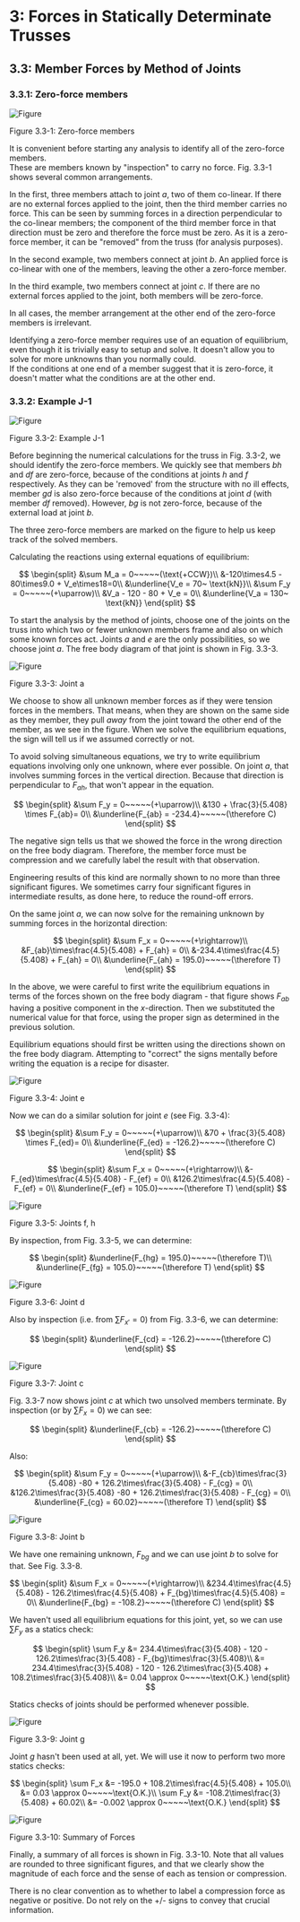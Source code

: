 # 3: Forces in Statically Determinate Trusses

## 3.3: Member Forces by Method of Joints

### 3.3.1: Zero-force members

![Figure](../../images/sdtrusses/equilibrium/joints/zero-force-members.svg)

Figure 3.3-1: Zero-force members

It is convenient before starting any analysis to identify all of the zero-force members.  
These are members known by "inspection" to carry no force.  Fig. 3.3-1 shows several
common arrangements.

In the first, three members attach to joint _a_, two of them
co-linear.  If there are no external forces applied to the joint, then
the third member carries no force.  This can be seen by summing forces
in a direction perpendicular to the co-linear members; the component
of the third member force in that direction must be zero and therefore
the force must be zero.  As it is a zero-force member, it can be
"removed" from the truss (for analysis purposes).

In the second example, two members connect at joint _b_.  An applied
force is co-linear with one of the members, leaving the other a
zero-force member.

In the third example, two members connect at joint _c_.  If there are
no external forces applied to the joint, both members will be
zero-force.

In all cases, the member arrangement at the other end of the
zero-force members is irrelevant.


<div class="admonition important">
   Identifying a zero-force member requires use of an equation of
   equilibrium, even though it is trivially easy to setup and solve.
   It doesn't allow you to solve for more unknowns than you normally
   could.
</div>

<div class="admonition important">
   If the conditions at one end of a member suggest that it is
   zero-force, it doesn't matter what the conditions are at the other
   end.
</div>

### 3.3.2: Example J-1

![Figure](../../images/sdtrusses/equilibrium/joints/example-j-1-truss.svg)

Figure 3.3-2: Example J-1

Before beginning the numerical calculations for the truss in
Fig. 3.3-2, we should identify the zero-force members.  We quickly see
that members _bh_ and _df_ are zero-force, because of the conditions
at joints _h_ and _f_ respectively.  As they can be 'removed' from the
structure with no ill effects, member _gd_ is also zero-force because
of the conditions at joint _d_ (with member _df_ removed).  However,
_bg_ is not zero-force, because of the external load at joint _b_.

The three zero-force members are marked on the figure to help us keep
track of the solved members.

Calculating the reactions using external equations of equilibrium:

$$
   \begin{split}
   &\sum M_a = 0~~~~~(\text{+CCW})\\
   &-120\times4.5 - 80\times9.0 + V_e\times18=0\\
   &\underline{V_e = 70~ \text{kN}}\\
   &\sum F_y = 0~~~~~(+\uparrow)\\
   &V_a - 120 - 80 + V_e = 0\\
   &\underline{V_a = 130~ \text{kN}}
   \end{split}
$$


To start the analysis by the method of joints, choose one of the
joints on the truss into which two or fewer unknown members frame and
also on which some known forces act.  Joints _a_ and _e_ are the only
possibilities, so we choose joint _a_.  The free body diagram of that
joint is shown in Fig. 3.3-3.

![Figure](../../images/sdtrusses/equilibrium/joints/example-j-1-a.svg)

Figure 3.3-3: Joint a

We choose to show all unknown member forces as if they were tension
forces in the members.  That means, when they are shown on the same
side as they member, they pull _away_ from the joint toward the other
end of the member, as we see in the figure.  When we solve the
equilibrium equations, the sign will tell us if we assumed correctly
or not.

To avoid solving simultaneous equations, we try to write equilibrium
equations involving only one unknown, where ever possible.  On joint
_a_, that involves summing forces in the vertical direction.  Because
that direction is perpendicular to $F_{ah}$, that won't appear in the
equation.

$$
   \begin{split}
   &\sum F_y = 0~~~~~(+\uparrow)\\
   &130 + \frac{3}{5.408} \times F_{ab}= 0\\
   &\underline{F_{ab} = -234.4}~~~~~(\therefore C)
   \end{split}
$$

The negative sign tells us that we showed the force in the wrong
direction on the free body diagram.  Therefore, the member force must
be compression and we carefully label the result with that
observation.

<div class="admonition note">
   Engineering results of this kind are normally shown to no more than
   three significant figures.  We sometimes carry four significant
   figures in intermediate results, as done here, to reduce the
   round-off errors.
</div>

On the same joint _a_, we can now solve for the remaining unknown by
summing forces in the horizontal direction:

$$
   \begin{split}
   &\sum F_x = 0~~~~~(+\rightarrow)\\
   &F_{ab}\times\frac{4.5}{5.408} + F_{ah} = 0\\
   &-234.4\times\frac{4.5}{5.408} + F_{ah} = 0\\
   &\underline{F_{ah} = 195.0}~~~~~(\therefore T)
   \end{split}
$$

In the above, we were careful to first write the equilibrium equations
in terms of the forces shown on the free body diagram - that figure
shows $F_{ab}$ having a positive component in the _x_-direction.  Then
we substituted the numerical value for that force, using the proper
sign as determined in the previous solution.

<div class="admonition important">
   Equilibrium equations should first be written using the directions
   shown on the free body diagram.  Attempting to "correct" the signs
   mentally before writing the equation is a recipe for disaster.
</div>

![Figure](../../images/sdtrusses/equilibrium/joints/example-j-1-e.svg)

   Figure 3.3-4: Joint e

Now we can do a similar solution for joint _e_ (see Fig. 3.3-4):

$$
   \begin{split}
   &\sum F_y = 0~~~~~(+\uparrow)\\
   &70 + \frac{3}{5.408} \times F_{ed}= 0\\
   &\underline{F_{ed} = -126.2}~~~~~(\therefore C)
   \end{split}
$$

$$
   \begin{split}
   &\sum F_x = 0~~~~~(+\rightarrow)\\
   &-F_{ed}\times\frac{4.5}{5.408} - F_{ef} = 0\\
   &126.2\times\frac{4.5}{5.408} - F_{ef} = 0\\
   &\underline{F_{ef} = 105.0}~~~~~(\therefore T)
   \end{split}
$$

![Figure](../../images/sdtrusses/equilibrium/joints/example-j-1-fh.svg)

Figure 3.3-5: Joints f, h

By inspection, from Fig. 3.3-5, we can determine:

$$
   \begin{split}
   &\underline{F_{hg} = 195.0}~~~~~(\therefore T)\\
   &\underline{F_{fg} = 105.0}~~~~~(\therefore T)
   \end{split}
$$


![Figure](../../images/sdtrusses/equilibrium/joints/example-j-1-d.svg)

Figure 3.3-6: Joint d

Also by inspection (i.e. from $\sum F_{x'} = 0$) from Fig. 3.3-6, we can determine:

$$
   \begin{split}
   &\underline{F_{cd} = -126.2}~~~~~(\therefore C)
   \end{split}
$$


![Figure](../../images/sdtrusses/equilibrium/joints/example-j-1-c.svg)

Figure 3.3-7: Joint c

Fig. 3.3-7 now shows joint _c_ at which two unsolved members terminate.  By inspection
(or by $\sum F_x=0$) we can see:

$$   
   \begin{split}
   &\underline{F_{cb} = -126.2}~~~~~(\therefore C)
   \end{split}
$$

Also:

$$
   \begin{split}
   &\sum F_y = 0~~~~~(+\uparrow)\\
   &-F_{cb}\times\frac{3}{5.408} -80 + 126.2\times\frac{3}{5.408} - F_{cg} = 0\\
   &126.2\times\frac{3}{5.408} -80 + 126.2\times\frac{3}{5.408} - F_{cg} = 0\\
   &\underline{F_{cg} = 60.02}~~~~~(\therefore T)
   \end{split}
$$


![Figure](../../images/sdtrusses/equilibrium/joints/example-j-1-b.svg)

Figure 3.3-8: Joint b

We have one remaining unknown, $F_{bg}$ and we can use joint _b_ to solve for that.
See Fig. 3.3-8.

$$
   \begin{split}
   &\sum F_x = 0~~~~~(+\rightarrow)\\
   &234.4\times\frac{4.5}{5.408} - 126.2\times\frac{4.5}{5.408} + F_{bg}\times\frac{4.5}{5.408} = 0\\
   &\underline{F_{bg} = -108.2}~~~~~(\therefore C)
   \end{split}
$$

We haven't used all equilibrium equations for this joint, yet, so we can use
$\sum F_y$ as a statics check:

$$
   \begin{split}
   \sum F_y &= 234.4\times\frac{3}{5.408} - 120 - 126.2\times\frac{3}{5.408} - F_{bg}\times\frac{3}{5.408}\\
   &= 234.4\times\frac{3}{5.408} - 120 - 126.2\times\frac{3}{5.408} + 108.2\times\frac{3}{5.408}\\
   &= 0.04 \approx 0~~~~~\text{O.K.}
   \end{split}
$$


<div class="admonition important">
Statics checks of joints should be performed whenever possible.
</div>

![Figure](../../images/sdtrusses/equilibrium/joints/example-j-1-g.svg)

Figure 3.3-9: Joint g

Joint _g_ hasn't been used at all, yet.  We will use it now to perform two more statics checks:

$$
   \begin{split}
   \sum F_x &= -195.0 + 108.2\times\frac{4.5}{5.408} + 105.0\\
   &= 0.03 \approx 0~~~~~\text{O.K.}\\
   \sum F_y &= -108.2\times\frac{3}{5.408} + 60.02\\
   &= -0.002 \approx 0~~~~~\text{O.K.}
   \end{split}
$$


![Figure](../../images/sdtrusses/equilibrium/joints/example-j-1-summary.svg)

Figure 3.3-10: Summary of Forces

Finally, a summary of all forces is shown in Fig. 3.3-10.  Note that
all values are rounded to three significant figures, and that we
clearly show the magnitude of each force and the sense of each as
tension or compression.


<div class="admonition important">
   There is no clear convention as to whether to label a compression
   force as negative or positive.  Do not rely on the +/- signs to
   convey that crucial information.
</div>
